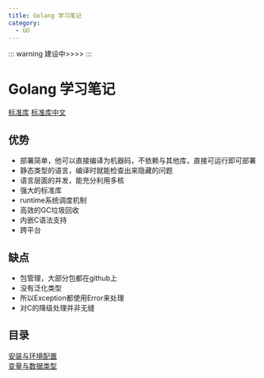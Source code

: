 ```yaml
---
title: Golang 学习笔记
category:
  - GO
---
```


::: warning 建设中>>>>
:::


# Golang 学习笔记
[标准库](https://pdos.csail.mit.edu/6.824/index.html)
[标准库中文](https://studygolang.com/pkgdoc)

## 优势
- 部署简单，他可以直接编译为机器码，不依赖与其他库，直接可运行即可部署
- 静态类型的语言，编译时就能检查出来隐藏的问题
- 语言层面的并发，能充分利用多核
- 强大的标准库
- runtime系统调度机制
- 高效的GC垃圾回收
- 内嵌C语法支持
- 跨平台

## 缺点
- 包管理，大部分包都在github上
- 没有泛化类型
- 所以Exception都使用Error来处理
- 对C的降级处理并非无缝

## 目录

[安装与环境配置](./env.md)  
[变量与数据类型](./variable.md)

